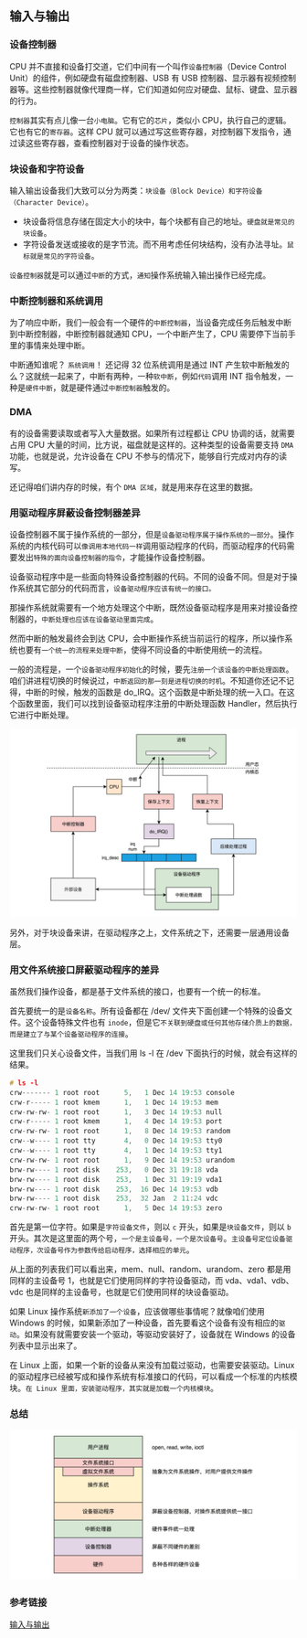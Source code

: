 ## 输入与输出

### 设备控制器

CPU 并不直接和设备打交道，它们中间有一个叫作`设备控制器`（Device Control Unit）的组件，例如硬盘有磁盘控制器、USB 有 USB 控制器、显示器有视频控制器等。这些控制器就像代理商一样，它们知道如何应对硬盘、鼠标、键盘、显示器的行为。

`控制器`其实有点儿像一台`小电脑`。它有它的`芯片`，类似小 CPU，执行自己的逻辑。它也有它的`寄存器`。这样 CPU 就可以通过写这些寄存器，对控制器下发指令，通过读这些寄存器，查看控制器对于设备的操作状态。

### 块设备和字符设备

输入输出设备我们大致可以分为两类：`块设备（Block Device）和字符设备（Character Device）`。

- 块设备将信息存储在固定大小的块中，每个块都有自己的地址。`硬盘就是常见的块设备`。
- 字符设备发送或接收的是字节流。而不用考虑任何块结构，没有办法寻址。`鼠标就是常见的字符设备`。

`设备控制器`就是可以通过`中断`的方式，`通知`操作系统输入输出操作已经完成。

### 中断控制器和系统调用

为了响应中断，我们一般会有一个硬件的`中断控制器`，当设备完成任务后触发中断到中断控制器，中断控制器就通知 CPU，一个中断产生了，CPU 需要停下当前手里的事情来处理中断。

中断通知谁呢？ `系统调用`！ 还记得 32 位系统调用是通过 INT 产生软中断触发的么？这就统一起来了，中断有两种，一种`软中断`，例如`代码`调用 INT 指令触发，一种是`硬件中断`，就是硬件通过`中断控制器`触发的。

### DMA

有的设备需要读取或者写入大量数据。如果所有过程都让 CPU 协调的话，就需要占用 CPU 大量的时间，比方说，磁盘就是这样的。这种类型的设备需要支持 `DMA` 功能，也就是说，允许设备在 CPU 不参与的情况下，能够自行完成对内存的读写。

还记得咱们讲内存的时候，有个 `DMA 区域`，就是用来存在这里的数据。

### 用驱动程序屏蔽设备控制器差异

设备控制器不属于操作系统的一部分，但是`设备驱动程序属于操作系统的一部分`。操作系统的内核代码可以`像调用本地代码一样`调用驱动程序的代码，而驱动程序的代码需要发出`特殊的面向设备控制器的指令`，才能操作设备控制器。

设备驱动程序中是一些面向特殊设备控制器的代码。不同的设备不同。但是对于操作系统其它部分的代码而言，`设备驱动程序应该有统一的接口。`

那操作系统就需要有一个地方处理这个中断，既然设备驱动程序是用来对接设备控制器的，`中断处理也应该在设备驱动里面完成`。

然而中断的触发最终会到达 CPU，会中断操作系统当前运行的程序，所以操作系统也要有`一个统一的流程来处理中断`，使得不同设备的中断使用统一的流程。

一般的流程是，一个`设备驱动程序初始化`的时候，要先`注册一个该设备的中断处理函数`。咱们讲进程切换的时候说过，`中断返回的那一刻是进程切换的时机`。不知道你还记不记得，中断的时候，触发的函数是 do_IRQ。这个函数是中断处理的统一入口。在这个函数里面，我们可以找到设备驱动程序注册的中断处理函数 Handler，然后执行它进行中断处理。

![aa9d074d9819f0eb513e11014a5772c0.jpg](../../_img/aa9d074d9819f0eb513e11014a5772c0.jpg)

另外，对于块设备来讲，在驱动程序之上，文件系统之下，还需要一层通用设备层。

### 用文件系统接口屏蔽驱动程序的差异

虽然我们操作设备，都是基于文件系统的接口，也要有一个统一的标准。

首先要统一的是`设备名称`。所有设备都在 /dev/ 文件夹下面创建一个特殊的设备文件。这个设备特殊文件也有 `inode`，但是它`不关联到硬盘或任何其他存储介质上的数据，而是建立了与某个设备驱动程序的连接`。

这里我们只关心设备文件，当我们用 ls -l 在 /dev 下面执行的时候，就会有这样的结果。

```c
# ls -l
crw------- 1 root root      5,   1 Dec 14 19:53 console
crw-r----- 1 root kmem      1,   1 Dec 14 19:53 mem
crw-rw-rw- 1 root root      1,   3 Dec 14 19:53 null
crw-r----- 1 root kmem      1,   4 Dec 14 19:53 port
crw-rw-rw- 1 root root      1,   8 Dec 14 19:53 random
crw--w---- 1 root tty       4,   0 Dec 14 19:53 tty0
crw--w---- 1 root tty       4,   1 Dec 14 19:53 tty1
crw-rw-rw- 1 root root      1,   9 Dec 14 19:53 urandom
brw-rw---- 1 root disk    253,   0 Dec 31 19:18 vda
brw-rw---- 1 root disk    253,   1 Dec 31 19:19 vda1
brw-rw---- 1 root disk    253,  16 Dec 14 19:53 vdb
brw-rw---- 1 root disk    253,  32 Jan  2 11:24 vdc
crw-rw-rw- 1 root root      1,   5 Dec 14 19:53 zero
```

首先是第一位字符。如果是`字符设备文件`，则以 `c` 开头，如果是`块设备文件`，则以 `b` 开头。其次是这里面的两个号，`一个是主设备号，一个是次设备号`。`主设备号定位设备驱动程序，次设备号作为参数传给启动程序，选择相应的单元`。

从上面的列表我们可以看出来，mem、null、random、urandom、zero 都是用同样的主设备号 1，也就是它们使用同样的字符设备驱动，而 vda、vda1、vdb、vdc 也是同样的主设备号，也就是它们使用同样的块设备驱动。

如果 Linux 操作系统`新添加了一个设备`，应该做哪些事情呢？就像咱们使用 Windows 的时候，如果新添加了一种设备，首先要看这个设备有没有相应的`驱动`。如果没有就需要安装一个驱动，等驱动安装好了，设备就在 Windows 的设备列表中显示出来了。

在 Linux 上面，如果一个新的设备从来没有加载过驱动，也需要安装驱动。Linux 的驱动程序已经被写成和操作系统有标准接口的代码，可以看成一个标准的内核模块。`在 Linux 里面，安装驱动程序，其实就是加载一个内核模块`。

### 总结

![80e152fe768e3cb4c84be62ad8d6d07f.jpg](../../_img/80e152fe768e3cb4c84be62ad8d6d07f.jpg)

### 参考链接

[输入与输出](https://time.geekbang.org/column/article/99553)